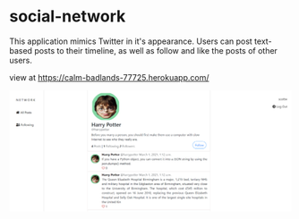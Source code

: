 # social-network

This application mimics Twitter in it's appearance. Users can post text-based posts to their timeline, as well as follow and like the posts of other users.

view at https://calm-badlands-77725.herokuapp.com/

![ScreenShot](/screenshots/screenshot.PNG)


